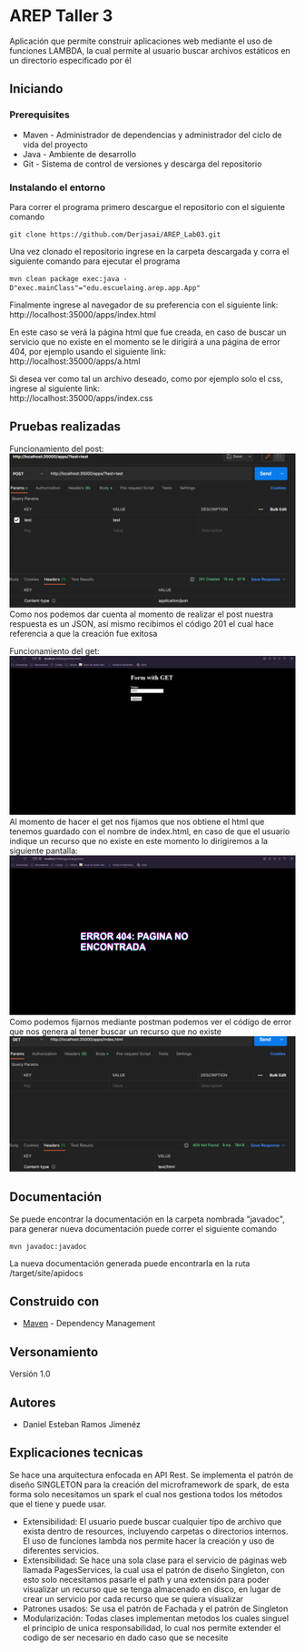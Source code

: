 # AREP Taller 3

Aplicación que permite construir aplicaciones web mediante el uso de funciones LAMBDA, la cual permite al usuario buscar archivos estáticos en un directorio especificado por él

## Iniciando

### Prerequisites

- Maven - Administrador de dependencias y administrador del ciclo de vida del proyecto
- Java - Ambiente de desarrollo
-  Git - Sistema de control de versiones y descarga del repositorio

### Instalando el entorno

Para correr el programa primero descargue el repositorio con el siguiente comando
```
git clone https://github.com/Derjasai/AREP_Lab03.git
```

Una vez clonado el repositorio ingrese en la carpeta descargada y corra el siguiente comando para ejecutar el programa

```
mvn clean package exec:java -D"exec.mainClass"="edu.escuelaing.arep.app.App"
```

Finalmente ingrese al navegador de su preferencia con el siguiente link:  http://localhost:35000/apps/index.html

En este caso se verá la página html que fue creada, en caso de buscar un servicio que no existe en el momento se le dirigirá a una página de error 404, por ejemplo usando el siguiente link:  
http://localhost:35000/apps/a.html

Si desea ver como tal un archivo deseado, como por ejemplo solo el css, ingrese al siguiente link:  
http://localhost:35000/apps/index.css

## Pruebas realizadas

Funcionamiento del post:
![img.png](imgs/img.png)
Como nos podemos dar cuenta al momento de realizar el post nuestra respuesta es un JSON, así mismo recibimos el código 201 el cual hace referencia a que la creación fue exitosa

Funcionamiento del get:
![img_1.png](imgs/img_1.png)
Al momento de hacer el get nos fijamos que nos obtiene el html que tenemos guardado con el nombre de index.html, en caso de que el usuario indique un recurso que no existe en este momento lo dirigiremos a la siguiente pantalla:
![img_2.png](imgs/img_2.png)  
Como podemos fijarnos mediante postman podemos ver el código de error que nos genera al tener buscar un recurso que no existe
![img_3.png](imgs/img_3.png)

## Documentación

Se puede encontrar la documentación en la carpeta nombrada "javadoc", para generar nueva documentación puede correr el siguiente comando
```
mvn javadoc:javadoc
```
La nueva documentación generada puede encontrarla en la ruta /target/site/apidocs

## Construido con

* [Maven](https://maven.apache.org/) - Dependency Management

## Versonamiento

Versión 1.0

## Autores

* Daniel Esteban Ramos Jimenéz

## Explicaciones tecnicas

Se hace una arquitectura enfocada en API Rest. Se implementa el patrón de diseño SINGLETON para la creación del microframework de spark, de esta forma solo necesitamos un spark el cual nos gestiona todos los métodos que el tiene y puede usar.

- Extensibilidad: El usuario puede buscar cualquier tipo de archivo que exista dentro de resources, incluyendo carpetas o directorios internos. El uso de funciones lambda nos permite hacer la creación y uso de diferentes servicios.
- Extensibilidad: Se hace una sola clase para el servicio de páginas web llamada PagesServices, la cual usa el patrón de diseño Singleton, con esto solo necesitamos pasarle el path y una extensión para poder visualizar un recurso que se tenga almacenado en disco, en lugar de crear un servicio por cada recurso que se quiera visualizar 
- Patrones usados: Se usa el patrón de Fachada y el patrón de Singleton
- Modularización: Todas clases implementan metodos los cuales singuel el principio de unica responsabilidad, lo cual nos permite extender el codigo de ser necesario en dado caso que se necesite